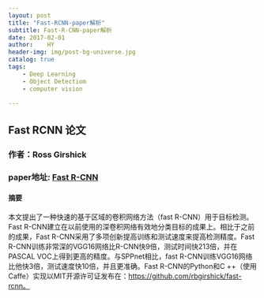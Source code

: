 ```yaml
---
layout: post
title: "Fast-RCNN-paper解析"
subtitle: Fast-R-CNN-paper解析
date: 2017-02-01 
author:    HY
header-img: img/post-bg-universe.jpg
catalog: true
tags:
    - Deep Learning
    - Object Detectiom
    - computer vision
    
---     
```


## Fast RCNN 论文

### 作者：Ross Girshick

### paper地址: [Fast R-CNN](https://www.cv-foundation.org/openaccess/content_iccv_2015/papers/Girshick_Fast_R-CNN_ICCV_2015_paper.pdf)

#### 摘要
本文提出了一种快速的基于区域的卷积网络方法（fast R-CNN）用于目标检测。Fast R-CNN建立在以前使用的深卷积网络有效地分类目标的成果上。相比于之前的成果，Fast R-CNN采用了多项创新提高训练和测试速度来提高检测精度。Fast R-CNN训练非常深的VGG16网络比R-CNN快9倍，测试时间快213倍，并在PASCAL VOC上得到更高的精度。与SPPnet相比，fast R-CNN训练VGG16网络比他快3倍，测试速度快10倍，并且更准确。Fast R-CNN的Python和C ++（使用Caffe）实现以MIT开源许可证发布在：https://github.com/rbgirshick/fast-rcnn。
